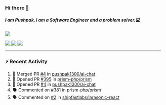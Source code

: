 ### Hi there 👋

##### I am Pushpak, I am a Software Engineer and a problem solver.💻

<a href='https://twitter.com/pushpak1300'><a href="https://pushpak1300.me/" target="_blank">
  <img src="https://img.shields.io/badge/website-%23E34F26.svg?&style=for-the-badge" />
</a> 
 
 <a href="https://twitter.com/pushpak1300" target="_blank">
  <img src="https://img.shields.io/badge/twitter-%231DA1F2.svg?&style=for-the-badge&logo=twitter&logoColor=white" />
</a> 

<a href="https://www.linkedin.com/in/pushpak-c-286b17b1/" target="_blank">
  <img src="https://img.shields.io/badge/linkedin-%230077B5.svg?&style=for-the-badge&logo=linkedin&logoColor=white" />
</a> 

<a href="https://dev.to/pushpak1300/" target="_blank">
  <img src="http://img.shields.io/badge/dev.to-gray?style=for-the-badge&logo=dev.to&?logoColor=white?logoWidth=100?label=" />
</a> 


</p>

---

### ⚡ Recent Activity

<!--START_SECTION:activity-->
1. 🎉 Merged PR [#4](https://github.com/pushpak1300/ai-chat/pull/4) in [pushpak1300/ai-chat](https://github.com/pushpak1300/ai-chat)
2. 💪 Opened PR [#395](https://github.com/prism-php/prism/pull/395) in [prism-php/prism](https://github.com/prism-php/prism)
3. 💪 Opened PR [#4](https://github.com/pushpak1300/ai-chat/pull/4) in [pushpak1300/ai-chat](https://github.com/pushpak1300/ai-chat)
4. 🗣 Commented on [#381](https://github.com/prism-php/prism/issues/381#issuecomment-2948036417) in [prism-php/prism](https://github.com/prism-php/prism)
5. 🗣 Commented on [#2](https://github.com/shipfastlabs/larasonic-react/issues/2#issuecomment-2940020588) in [shipfastlabs/larasonic-react](https://github.com/shipfastlabs/larasonic-react)
<!--END_SECTION:activity-->
